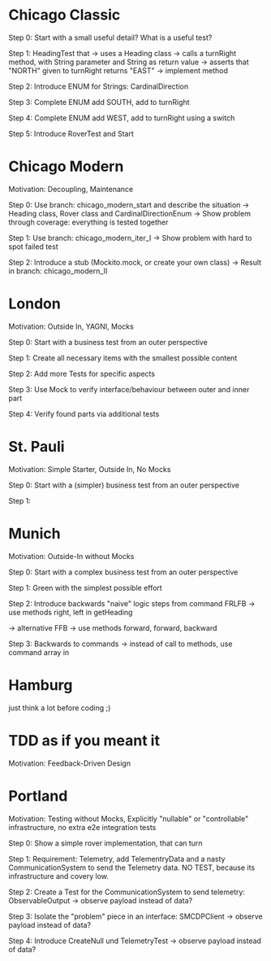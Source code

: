 
# Chicago Classic

Step 0: Start with a small useful detail? What is a useful test?

Step 1: HeadingTest that
-> uses a Heading class
-> calls a turnRight method, with String parameter and String as return value
-> asserts that "NORTH" given to turnRight returns "EAST"
-> implement method

Step 2: Introduce ENUM for Strings: CardinalDirection

Step 3: Complete ENUM add SOUTH, add to turnRight

Step 4: Complete ENUM add WEST, add to turnRight using a switch

Step 5: Introduce RoverTest and Start


# Chicago Modern

Motivation: Decoupling, Maintenance

Step 0: Use branch: chicago_modern_start and describe the situation
-> Heading class, Rover class and CardinalDirectionEnum
-> Show problem through coverage: everything is tested together

Step 1: Use branch: chicago_modern_iter_I
-> Show problem with hard to spot failed test

Step 2: Introduce a stub (Mockito.mock, or create your own class)
-> Result in branch: chicago_modern_II

# London

Motivation: Outside In, YAGNI, Mocks

Step 0: Start with a business test from an outer perspective

Step 1: Create all necessary items with the smallest possible content

Step 2: Add more Tests for specific aspects

Step 3: Use Mock to verify interface/behaviour between outer and inner part

Step 4: Verify found parts via additional tests

# St. Pauli

Motivation: Simple Starter, Outside In, No Mocks

Step 0: Start with a (simpler) business test from an outer perspective

Step 1: 

# Munich

Motivation: Outside-In without Mocks

Step 0: Start with a complex business test from an outer perspective

Step 1: Green with the simplest possible effort

Step 2: Introduce backwards "naive" logic steps from command FRLFB -> use methods right, left in getHeading

-> alternative FFB -> use methods forward, forward, backward

Step 3: Backwards to commands -> instead of call to methods, use command array in 

# Hamburg

just think a lot before coding ;)
 
# TDD as if you meant it

Motivation: Feedback-Driven Design

# Portland

Motivation: Testing without Mocks, Explicitly "nullable" or "controllable" infrastructure, no extra e2e integration tests

Step 0: Show a simple rover implementation, that can turn

Step 1: Requirement: Telemetry, add TelementryData and a nasty CommunicationSystem to send the Telemetry data. NO TEST, because its infrastructure and covery low.

Step 2: Create a Test for the CommunicationSystem to send telemetry: ObservableOutput
-> observe payload instead of data?

Step 3: Isolate the "problem" piece in an interface: SMCDPClient
-> observe payload instead of data?

Step 4: Introduce CreateNull und TelemetryTest
-> observe payload instead of data?